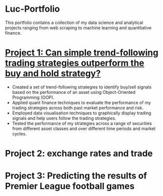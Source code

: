 # Luc-Portfolio
This portfolio contains a collection of my data science and analytical projects ranging from web scraping to machine learning and quantitative finance.

# [Project 1: Can simple trend-following trading strategies outperform the buy and hold strategy?](https://github.com/lucelsby/simple_trend_following.git)
* Created a set of trend-following strategies to identify buy/sell signals based on the performance of an asset using Object-Oriented Programming (OOP).
* Applied quant finance techniques to evaluate the performance of my trading strategies across both past market performance and risk.
* Employed data visualisation techniques to graphically display trading signals and help users follow the trading strategies.
* Tested the performance of my strategies across a range of securities from different asset classes and over different time periods and market cycles.

# Project 2: exchange rates and trade


# Project 3: Predicting the results of Premier League football games


